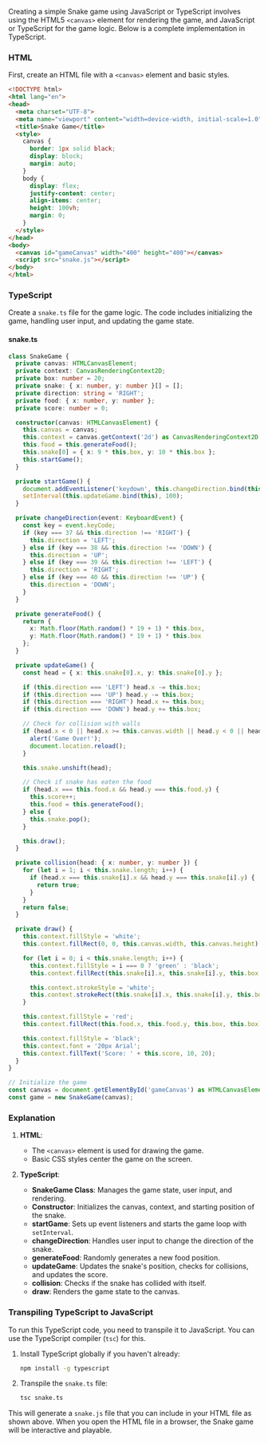 Creating a simple Snake game using JavaScript or TypeScript involves using the HTML5 `<canvas>` element for rendering the game, and JavaScript or TypeScript for the game logic. Below is a complete implementation in TypeScript.

### HTML

First, create an HTML file with a `<canvas>` element and basic styles.

```html
<!DOCTYPE html>
<html lang="en">
<head>
  <meta charset="UTF-8">
  <meta name="viewport" content="width=device-width, initial-scale=1.0">
  <title>Snake Game</title>
  <style>
    canvas {
      border: 1px solid black;
      display: block;
      margin: auto;
    }
    body {
      display: flex;
      justify-content: center;
      align-items: center;
      height: 100vh;
      margin: 0;
    }
  </style>
</head>
<body>
  <canvas id="gameCanvas" width="400" height="400"></canvas>
  <script src="snake.js"></script>
</body>
</html>
```

### TypeScript

Create a `snake.ts` file for the game logic. The code includes initializing the game, handling user input, and updating the game state.

#### snake.ts

```typescript
class SnakeGame {
  private canvas: HTMLCanvasElement;
  private context: CanvasRenderingContext2D;
  private box: number = 20;
  private snake: { x: number, y: number }[] = [];
  private direction: string = 'RIGHT';
  private food: { x: number, y: number };
  private score: number = 0;

  constructor(canvas: HTMLCanvasElement) {
    this.canvas = canvas;
    this.context = canvas.getContext('2d') as CanvasRenderingContext2D;
    this.food = this.generateFood();
    this.snake[0] = { x: 9 * this.box, y: 10 * this.box };
    this.startGame();
  }

  private startGame() {
    document.addEventListener('keydown', this.changeDirection.bind(this));
    setInterval(this.updateGame.bind(this), 100);
  }

  private changeDirection(event: KeyboardEvent) {
    const key = event.keyCode;
    if (key === 37 && this.direction !== 'RIGHT') {
      this.direction = 'LEFT';
    } else if (key === 38 && this.direction !== 'DOWN') {
      this.direction = 'UP';
    } else if (key === 39 && this.direction !== 'LEFT') {
      this.direction = 'RIGHT';
    } else if (key === 40 && this.direction !== 'UP') {
      this.direction = 'DOWN';
    }
  }

  private generateFood() {
    return {
      x: Math.floor(Math.random() * 19 + 1) * this.box,
      y: Math.floor(Math.random() * 19 + 1) * this.box
    };
  }

  private updateGame() {
    const head = { x: this.snake[0].x, y: this.snake[0].y };

    if (this.direction === 'LEFT') head.x -= this.box;
    if (this.direction === 'UP') head.y -= this.box;
    if (this.direction === 'RIGHT') head.x += this.box;
    if (this.direction === 'DOWN') head.y += this.box;

    // Check for collision with walls
    if (head.x < 0 || head.x >= this.canvas.width || head.y < 0 || head.y >= this.canvas.height || this.collision(head)) {
      alert('Game Over!');
      document.location.reload();
    }

    this.snake.unshift(head);

    // Check if snake has eaten the food
    if (head.x === this.food.x && head.y === this.food.y) {
      this.score++;
      this.food = this.generateFood();
    } else {
      this.snake.pop();
    }

    this.draw();
  }

  private collision(head: { x: number, y: number }) {
    for (let i = 1; i < this.snake.length; i++) {
      if (head.x === this.snake[i].x && head.y === this.snake[i].y) {
        return true;
      }
    }
    return false;
  }

  private draw() {
    this.context.fillStyle = 'white';
    this.context.fillRect(0, 0, this.canvas.width, this.canvas.height);

    for (let i = 0; i < this.snake.length; i++) {
      this.context.fillStyle = i === 0 ? 'green' : 'black';
      this.context.fillRect(this.snake[i].x, this.snake[i].y, this.box, this.box);

      this.context.strokeStyle = 'white';
      this.context.strokeRect(this.snake[i].x, this.snake[i].y, this.box, this.box);
    }

    this.context.fillStyle = 'red';
    this.context.fillRect(this.food.x, this.food.y, this.box, this.box);

    this.context.fillStyle = 'black';
    this.context.font = '20px Arial';
    this.context.fillText('Score: ' + this.score, 10, 20);
  }
}

// Initialize the game
const canvas = document.getElementById('gameCanvas') as HTMLCanvasElement;
const game = new SnakeGame(canvas);
```

### Explanation

1. **HTML**:
    - The `<canvas>` element is used for drawing the game.
    - Basic CSS styles center the game on the screen.

2. **TypeScript**:
    - **SnakeGame Class**: Manages the game state, user input, and rendering.
    - **Constructor**: Initializes the canvas, context, and starting position of the snake.
    - **startGame**: Sets up event listeners and starts the game loop with `setInterval`.
    - **changeDirection**: Handles user input to change the direction of the snake.
    - **generateFood**: Randomly generates a new food position.
    - **updateGame**: Updates the snake's position, checks for collisions, and updates the score.
    - **collision**: Checks if the snake has collided with itself.
    - **draw**: Renders the game state to the canvas.

### Transpiling TypeScript to JavaScript

To run this TypeScript code, you need to transpile it to JavaScript. You can use the TypeScript compiler (`tsc`) for this.

1. Install TypeScript globally if you haven't already:

    ```sh
    npm install -g typescript
    ```

2. Transpile the `snake.ts` file:

    ```sh
    tsc snake.ts
    ```

This will generate a `snake.js` file that you can include in your HTML file as shown above. When you open the HTML file in a browser, the Snake game will be interactive and playable.